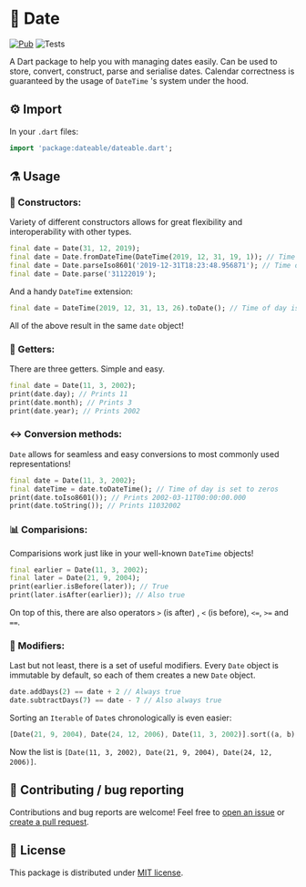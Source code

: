 
# 📆 Date
[![Pub](https://img.shields.io/pub/v/dateable.svg)](https://pub.dartlang.org/packages/dateable)
![Tests](https://github.com/SugaR256/dateable/workflows/Tests/badge.svg?branch=master)

A Dart package to help you with managing dates easily. Can be used to store, convert, construct, parse and serialise dates. Calendar correctness is guaranteed by the usage of `DateTime` 's system under the hood.
## ⚙️ Import
In your `.dart` files:
```dart
import 'package:dateable/dateable.dart';
```
## ⚗️ Usage
### 👷 Constructors:
Variety of different constructors allows for great flexibility and interoperability with other types.
```dart
final date = Date(31, 12, 2019);
final date = Date.fromDateTime(DateTime(2019, 12, 31, 19, 1)); // Time of day is truncated
final date = Date.parseIso8601('2019-12-31T18:23:48.956871'); // Time of day is truncated
final date = Date.parse('31122019');
```
And a handy `DateTime` extension:
```dart
final date = DateTime(2019, 12, 31, 13, 26).toDate(); // Time of day is truncated
```
All of the above result in the same `date` object!
### 📅 Getters:
There are three getters. Simple and easy.
```dart
final date = Date(11, 3, 2002);
print(date.day); // Prints 11
print(date.month); // Prints 3
print(date.year); // Prints 2002
```
### ↔️ Conversion methods:
`Date` allows for seamless and easy conversions to most commonly used representations!
```dart
final date = Date(11, 3, 2002);
final dateTime = date.toDateTime(); // Time of day is set to zeros
print(date.toIso8601()); // Prints 2002-03-11T00:00:00.000
print(date.toString()); // Prints 11032002
```
### 📊 Comparisions:
Comparisions work just like in your well-known `DateTime` objects!
```dart
final earlier = Date(11, 3, 2002);
final later = Date(21, 9, 2004);
print(earlier.isBefore(later)); // True
print(later.isAfter(earlier)); // Also true
```
On top of this, there are also operators `>` (is after) , `<` (is before), `<=`, `>=` and `==`.
### 🔨 Modifiers:
Last but not least, there is a set of useful modifiers. Every `Date` object is immutable by default, so each of them creates a new `Date` object.
```dart
date.addDays(2) == date + 2 // Always true
date.subtractDays(7) == date - 7 // Also always true
```
Sorting an `Iterable` of `Date`s chronologically is even easier:
```dart
[Date(21, 9, 2004), Date(24, 12, 2006), Date(11, 3, 2002)].sort((a, b) => a.compareTo(b));
```
Now the list is `[Date(11, 3, 2002), Date(21, 9, 2004), Date(24, 12, 2006)]`.
## 🐛 Contributing / bug reporting
Contributions and bug reports are welcome! Feel free to [open an issue](https://github.com/SugaR256/dateable/issues) or [create a pull request](https://github.com/SugaR256/dateable/pulls).
## 📖 License
This package is distributed under [MIT license](https://github.com/SugaR256/dateable/blob/master/LICENSE).
